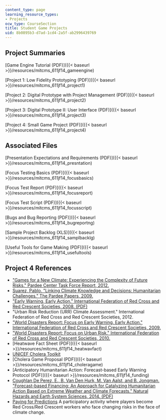 ```yaml
---
content_type: page
learning_resource_types:
- Projects
ocw_type: CourseSection
title: Student Game Projects
uid: 8b0895b3-d7ad-1cd4-2a5f-ab2996439769
---
```


Project Summaries
-----------------

[Game Engine Tutorial (PDF)]({{< baseurl >}}/resources/mitcms_611jf14_gameengine)

[Project 1: Low Fidelity Prototyping (PDF)]({{< baseurl >}}/resources/mitcms_611jf14_project1)

[Project 2: Digital Prototype with Project Management (PDF)]({{< baseurl >}}/resources/mitcms_611jf14_project2)

[Project 3: Digital Prototype II: User Interface (PDF)]({{< baseurl >}}/resources/mitcms_611jf14_project3)

[Project 4: Small Game Project (PDF)]({{< baseurl >}}/resources/mitcms_611jf14_project4)

Associated Files
----------------

[Presentation Expectations and Requirements (PDF)]({{< baseurl >}}/resources/mitcms_611jf14_presntation)

[Focus Testing Basics (PDF)]({{< baseurl >}}/resources/mitcms_611jf14_focusbasics)

[Focus Test Report (PDF)]({{< baseurl >}}/resources/mitcms_611jf14_focusreport)

[Focus Test Script (PDF)]({{< baseurl >}}/resources/mitcms_611jf14_focusscript)

[Bugs and Bug Reporting (PDF)]({{< baseurl >}}/resources/mitcms_611jf14_bugreportng)

[Sample Project Backlog (XLS)]({{< baseurl >}}/resources/mitcms_611jf14_samplbacklg)

[Useful Tools for Game Making (PDF)]({{< baseurl >}}/resources/mitcms_611jf14_usefultools)

Project 4 References
--------------------

*   ["Games for a New Climate: Experiencing the Complexity of Future Risks." Pardee Center Task Force Report, 2012.](http://www.bu.edu/pardee/publications-library/2012-archive-2/games-climate-task-force/)
*   [Suarez, Pablo. "Linking Climate Knowledge and Decisions: Humanitarian Challenges." The Pardee Papers, 2009.](http://www.bu.edu/pardee/pardee-paper-007-climate/)
*   ["Early Warning, Early Action." International Federation of Red Cross and Red Crescent Societies, 2008. (PDF)](https://www.ifrc.org/Global/Publications/disasters/ew-ea-2008.pdf)
*   "Urban Risk Reduction (URR) Climate Assessment." International Federation of Red Cross and Red Crescent Societies, 2012.
*   ["World Disasters Report: Focus on Early Warning, Early Action." International Federation of Red Cross and Red Crescent Societies, 2009.](https://www.ifrc.org/en/publications-and-reports/world-disasters-report/wdr2009/)
*   ["World Disasters Report: Focus on Urban Risk." International Federation of Red Cross and Red Crescent Societies, 2010.](https://www.ifrc.org/en/publications-and-reports/world-disasters-report/wdr2010/)
*   [Heatwave Fact Sheet (PDF)]({{< baseurl >}}/resources/mitcms_611jf14_heatwavfact)
*   [UNICEF Cholera Toolkit](http://www.unicef.org/cholera_toolkit/)
*   [Cholera Game Proposal (PDF)]({{< baseurl >}}/resources/mitcms_611jf14_choleragame)
*   [Anticipatory Humanitarian Action: Forecast-based Early Warning Protocol (PDF)]({{< baseurl >}}/resources/mitcms_611jf14_funding)
*   [Coughlan De Perez, E., B. Van Den Hurk, M. Van Aalst, and B. Jongman. "Forecast-based Financing: An Approach for Catalyzing Humanitarian Action Based on Extreme Weather and Climate Forecasts." Natural Hazards and Earth System Sciences, 2014. (PDF)](http://www.nat-hazards-earth-syst-sci.net/15/895/2015/nhess-15-895-2015.pdf)
*   [Paying for Predictions](http://www.climatecentre.org/resources-games/paying-for-predictions) A participatory activity where players become Red Cross/Red Crescent workers who face changing risks in the face of climate change.